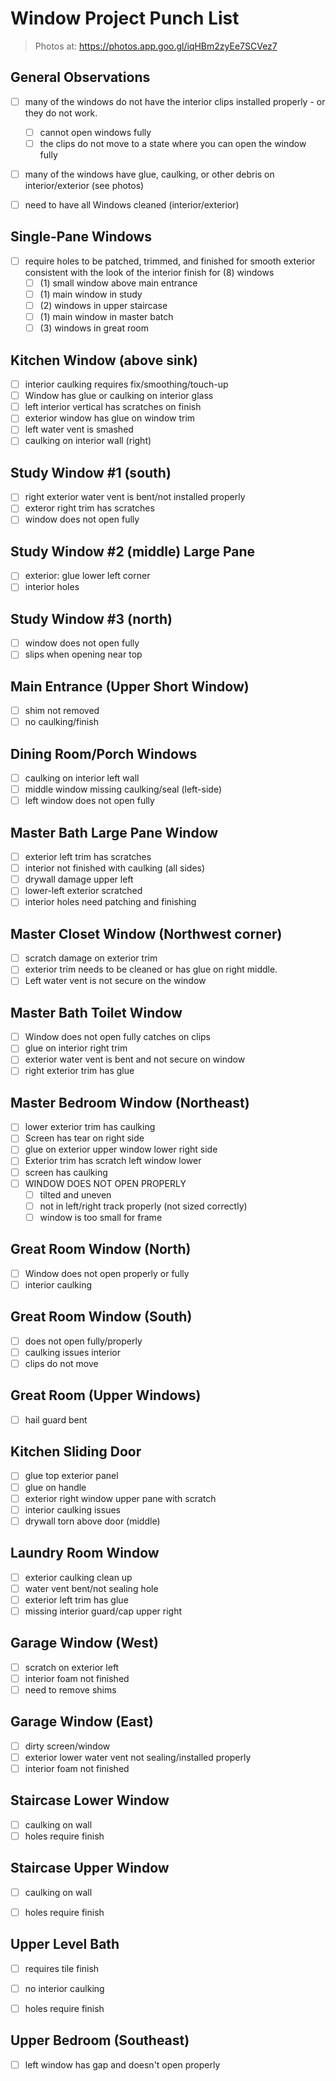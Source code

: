 # Window Project Punch List

> Photos at: https://photos.app.goo.gl/iqHBm2zyEe7SCVez7

## General Observations

- [ ] many of the windows do not have the interior clips installed properly - or they do not work.
  - [ ] cannot open windows fully
  - [ ] the clips do not move to a state where you can open the window fully
- [ ] many of the windows have glue, caulking, or other debris on interior/exterior (see photos)
- [ ] need to have all Windows cleaned (interior/exterior)


## Single-Pane Windows

- [ ] require holes to be patched, trimmed, and finished for smooth exterior consistent with the look of the interior finish for (8) windows
  - [ ] (1) small window above main entrance
  - [ ] (1) main window in study
  - [ ] (2) windows in upper staircase
  - [ ] (1) main window in master batch
  - [ ] (3) windows in great room

## Kitchen Window (above sink)

- [ ] interior caulking requires fix/smoothing/touch-up
- [ ] Window has glue or caulking on interior glass
- [ ] left interior vertical has scratches on finish
- [ ] exterior window has glue on window trim
- [ ] left water vent is smashed
- [ ] caulking on interior wall (right)

## Study Window #1 (south)

- [ ] right exterior water vent is bent/not installed properly
- [ ] exteror right trim has scratches
- [ ] window does not open fully

## Study Window #2 (middle) Large Pane

- [ ] exterior: glue lower left corner
- [ ] interior holes

## Study Window #3 (north) 

- [ ] window does not open fully
- [ ] slips when opening near top

## Main Entrance (Upper Short Window)

- [ ] shim not removed
- [ ] no caulking/finish

## Dining Room/Porch Windows

- [ ] caulking on interior left wall
- [ ] middle window missing caulking/seal (left-side)
- [ ] left window does not open fully

## Master Bath Large Pane Window

- [ ] exterior left trim has scratches
- [ ] interior not finished with caulking (all sides)
- [ ] drywall damage upper left
- [ ] lower-left exterior scratched
- [ ] interior holes need patching and finishing

## Master Closet Window (Northwest corner)
 
- [ ] scratch damage on exterior trim
- [ ]  exterior trim needs to be cleaned or has glue on right middle.
- [ ]   Left water vent is not secure on the window

## Master Bath Toilet Window

- [ ] Window does not open fully catches on clips
- [ ]  glue on interior right trim
- [ ] exterior water vent is bent and not secure on window
- [ ]  right exterior trim has glue

## Master Bedroom Window (Northeast)

- [ ] lower exterior trim has caulking
- [ ] Screen has tear on right side
- [ ] glue on exterior upper window lower right side
- [ ] Exterior trim has scratch left window lower
- [ ] screen has caulking
- [ ] WINDOW DOES NOT OPEN PROPERLY
  - [ ] tilted and uneven
  - [ ] not in left/right track properly (not sized correctly)
  - [ ] window is too small for frame

## Great Room Window (North)

- [ ] Window does not open properly or fully
- [ ] interior caulking

## Great Room Window (South)

- [ ] does not open fully/properly
- [ ] caulking issues interior
- [ ] clips do not move

## Great Room (Upper Windows)

- [ ] hail guard bent

## Kitchen Sliding Door

- [ ] glue top exterior panel
- [ ] glue on handle
- [ ] exterior right window upper pane with scratch
- [ ] interior caulking issues
- [ ] drywall torn above door (middle)

## Laundry Room Window

- [ ] exterior caulking clean up
- [ ] water vent bent/not sealing hole
- [ ] exterior left trim has glue
- [ ] missing interior guard/cap upper right

## Garage Window (West)

- [ ] scratch on exterior left
- [ ] interior foam not finished
- [ ] need to remove shims
  
## Garage Window (East)

- [ ] dirty screen/window
- [ ] exterior lower water vent not sealing/installed properly
- [ ] interior foam not finished

## Staircase Lower Window

- [ ] caulking on wall
- [ ] holes require finish

## Staircase Upper Window

- [ ] caulking on wall
- [ ] holes require finish


## Upper Level Bath

- [ ] requires tile finish
- [ ] no interior caulking
- [ ] holes require finish


## Upper Bedroom (Southeast)

 - [ ] left window has gap and doesn't open properly